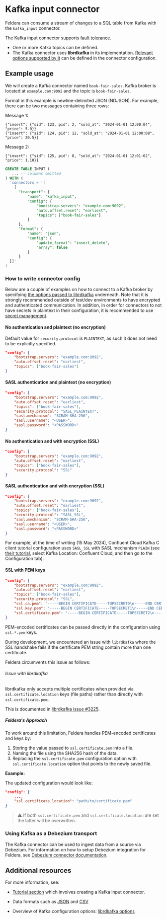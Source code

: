 # Kafka input connector

Feldera can consume a stream of changes to a SQL table from Kafka with
the `kafka_input` connector.

The Kafka input connector supports [fault
tolerance](..#fault-tolerance).

* One or more Kafka topics can be defined.
* The Kafka connector uses **librdkafka** in its implementation.
  [Relevant options supported by it](https://github.com/confluentinc/librdkafka/blob/master/CONFIGURATION.md)
  can be defined in the connector configuration.

## Example usage

We will create a Kafka connector named `book-fair-sales`.
Kafka broker is located at `example.com:9092` and the topic is `book-fair-sales`.

Format in this example is newline-delimited JSON (NDJSON).
For example, there can be two messages containing three rows:

Message 1:
```text
{"insert": {"sid": 123, pid": 2, "sold_at": "2024-01-01 12:00:04", "price": 5.0}}
{"insert": {"sid": 124, pid": 12, "sold_at": "2024-01-01 12:00:08", "price": 20.5}}
```

Message 2:
```
{"insert": {"sid": 125, pid": 8, "sold_at": "2024-01-01 12:01:02", "price": 1.10}}
```

```sql
CREATE TABLE INPUT (
   ... -- columns omitted
) WITH (
  'connectors = '[
    {
      "transport": {
          "name": "kafka_input",
          "config": {
              "bootstrap.servers": "example.com:9092",
              "auto.offset.reset": "earliest",
              "topics": ["book-fair-sales"]
          }
      },
      "format": {
          "name": "json",
          "config": {
              "update_format": "insert_delete",
              "array": false
          }
      }
  }]'
)
```

### How to write connector config

Below are a couple of examples on how to connect to a Kafka broker
by specifying
[the options passed to librdkafka](https://github.com/confluentinc/librdkafka/blob/master/CONFIGURATION.md)
underneath.
Note that it is strongly recommended outside of test/dev
environments to have encrypted and authenticated communication.
In addition, in order for connectors to not have secrets in plaintext in their configuration,
it is recommended to use [secret management](/enterprise/kubernetes-guides/secret-management).

#### No authentication and plaintext (no encryption)

Default value for `security.protocol` is `PLAINTEXT`, as such
it does not need to be explicitly specified.

```json
"config": {
    "bootstrap.servers": "example.com:9092",
    "auto.offset.reset": "earliest",
    "topics": ["book-fair-sales"]
}
```

#### SASL authentication and plaintext (no encryption)

```json
"config": {
    "bootstrap.servers": "example.com:9092",
    "auto.offset.reset": "earliest",
    "topics": ["book-fair-sales"],
    "security.protocol": "SASL_PLAINTEXT",
    "sasl.mechanism": "SCRAM-SHA-256",
    "sasl.username": "<USER>",
    "sasl.password": "<PASSWORD>"
}
```

#### No authentication and with encryption (SSL)

```json
"config": {
    "bootstrap.servers": "example.com:9092",
    "auto.offset.reset": "earliest",
    "topics": ["book-fair-sales"],
    "security.protocol": "SSL"
}
```

#### SASL authentication and with encryption (SSL)

```json
"config": {
    "bootstrap.servers": "example.com:9092",
    "auto.offset.reset": "earliest",
    "topics": ["book-fair-sales"],
    "security.protocol": "SASL_SSL",
    "sasl.mechanism": "SCRAM-SHA-256",
    "sasl.username": "<USER>",
    "sasl.password": "<PASSWORD>"
}
```

For example, at the time of writing (15 May 2024),
Confluent Cloud Kafka C client tutorial configuration
uses `SASL_SSL` with SASL mechanism `PLAIN` (see
[their tutorial](https://developer.confluent.io/get-started/c/#kafka-setup),
select Kafka Location: Confluent Cloud, and then go to the Configuration tab).

#### SSL with PEM keys

```json
"config": {
    "bootstrap.servers": "example.com:9092",
    "auto.offset.reset": "earliest",
    "topics": ["book-fair-sales"],
    "security.protocol": "SSL",
    "ssl.ca.pem": "-----BEGIN CERTIFICATE-----TOPSECRET0\n-----END CERTIFICATE-----\n",
    "ssl.key.pem": "-----BEGIN CERTIFICATE-----TOPSECRET1\n-----END CERTIFICATE-----\n",
    "ssl.certificate.pem": "-----BEGIN CERTIFICATE-----TOPSECRET2\n-----END CERTIFICATE-----\n",
}
```

PEM-encoded certificates can be passed directly in the configuration using
`ssl.*.pem` keys.

During development, we encountered an issue with `librdkafka` where the SSL
handshake fails if the certificate PEM string contain more than one certificate.

Feldera circumvents this issue as follows:

###### Issue with librdkafka

librdkafka only accepts multiple certificates when provided via
`ssl.certificate.location` keys (file paths) rather than directly
with `ssl.certificate.pem`.

This is documented in
[librdkafka issue #3225](https://github.com/confluentinc/librdkafka/issues/3225).

##### Feldera's Approach

To work around this limitation, Feldera handles PEM-encoded certificates and
keys by:

1. Storing the value passed to `ssl.certificate.pem` into a file.
2. Naming the file using the SHA256 hash of the data.
3. Replacing the `ssl.certificate.pem` configuration option with
   `ssl.certificate.location` option that points to the newly saved file.

**Example:**

The updated configuration would look like:

```json
"config": {
    ...,
    "ssl.certificate.location": "path/to/certificate.pem"
}
```

> :warning: If both `ssl.certificate.pem` and `ssl.certificate.location` are set
the latter will be overwritten.

### Using Kafka as a Debezium transport

The Kafka connector can be used to ingest data from a source via
Debezium.  For information on how to setup Debezium integration for Feldera, see
[Debezium connector documentation](debezium).

## Additional resources

For more information, see:

* [Tutorial section](/tutorials/basics/part3#step-2-configure-kafkaredpanda-connectors) which involves
  creating a Kafka input connector.

* Data formats such as [JSON](/formats/json) and
  [CSV](/formats/csv)

* Overview of Kafka configuration options:
  [librdkafka options](https://github.com/confluentinc/librdkafka/blob/master/CONFIGURATION.md)
